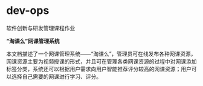 # dev-ops
软件创新与研发管理课程作业

**“淘课么”网课管理系统**

本文档描述了一个网课管理系统——“淘课么”，管理员可在线发布各种网课资源，网课资源主要为视频授课的形式，并且可在管理各类网课资源的过程中对网课添加标签分类，系统还可以根据用户需求向用户智能推荐评分较高的网课资源；用户可以选择自己需要的网课进行学习、评分。
